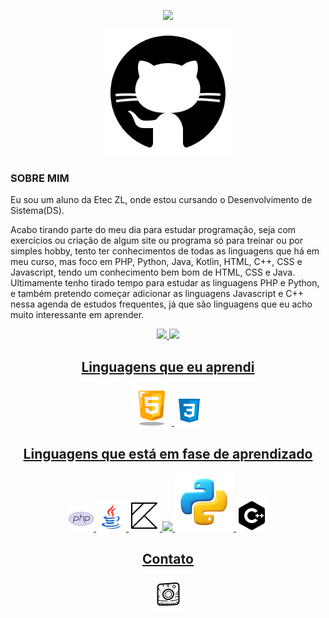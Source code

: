 <!-- Olá mensagem de apresentação com animação -->
<p align="center">
  <img src="https://readme-typing-svg.herokuapp.com/?lines=Seja+bem-vindo;Meu+nome+é;Joao+Pedro+Silva+de+Oliveira&center=true&width=380&height=45">
</p>


<!-- Foto -->
<p align="center">
  <img src="github-500.png" alt="Foto do Joao Pedro" height="200"/>
</p>

<H3> SOBRE MIM </H3>
<p>Eu sou um aluno da Etec ZL, onde estou cursando o Desenvolvimento de Sistema(DS).
  
Acabo tirando parte do meu dia para estudar programação, seja com exercícios ou criação de algum site ou programa só para treinar ou por simples hobby, tento ter conhecimentos de todas as linguagens que há em meu curso, mas foco em PHP, Python, Java, Kotlin, HTML, C++, CSS e Javascript, tendo um conhecimento bem bom de HTML, CSS e Java.  
Ultimamente tenho tirado tempo para estudar as linguagens PHP e Python, e também pretendo começar adicionar as linguagens Javascript e C++ nessa agenda de estudos frequentes, já que são linguagens que eu acho muito interessante em aprender.</p>


<div align="center">
  <a href="https://github.com/joaop0102">
  <img height="180em" src="https://github-readme-stats.vercel.app/api?username=joaop0102&show_icons=true&theme=dark&include_all_commits=true&count_private=true"/>
  <img height="180em" src="https://github-readme-stats.vercel.app/api/top-langs/?username=joaop0102&layout=compact&langs_count=7&theme=dark"/>
</div>
                                          
        
<!-- Ícones de linguagens -->
<h2 align="center">Linguagens que eu aprendi</h2>
<p align="center">
  <img src="icons8-html-5-64.png"/> 
  <img src="icons8-css3-48.png"/>
</p>

<h2 align="center">Linguagens que está em fase de aprendizado</h2>
<p align="center">
  <img src="icons8-php-logo-40.png"/> 
  <img src="icons8-java-48.png"/>
  <img src="icons--kotlin-50.png"/>
  <img src="https://img.icons8.com/color/48/000000/javascript.png"/>
     <img src="icons8-python-94.png"/>
  <img src="icons8-c++-50.png"/>
</p>
     
<div> 
  <h2 align="center">Contato</h2>
  <p align="center">
  <a href="https://www.linkedin.com/in/jo%C3%A3o-pedro-s-172b69274/" target="_blank"><img src="icons8-instagram-50.png"></a>
    
</div>


